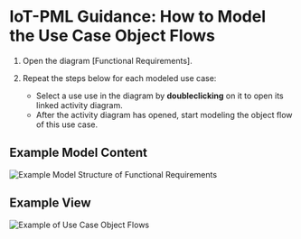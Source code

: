 # IoT-PML Guidance: How to Model the Use Case Object Flows


1. Open the diagram [Functional Requirements].

1. Repeat the steps below for each modeled use case:
    + Select a use use in the diagram by **doubleclicking** on it to open its linked activity diagram.
    + After the activity diagram has opened, start modeling the object flow of this use case.


## Example Model Content

![Example Model Structure of Functional Requirements](images/en-iotpml-example-usecaseobjectflows-modelstructure.png)


## Example View

![Example of Use Case Object Flows](images/en-iotpml-example-usecaseobjectflows-modelview.png)

